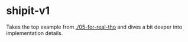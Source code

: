# shipit-v1

Takes the top example from [./05-for-real-tho](./05-for-real-tho) and dives a
bit deeper into implementation details.
